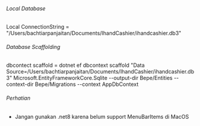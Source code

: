 ﻿###### Local Database
Local ConnectionString = "/Users/bachtiarpanjaitan/Documents/IhandCashier/ihandcashier.db3"
###### Database Scaffolding 
dbcontect scaffold = dotnet ef dbcontext scaffold "Data Source=/Users/bachtiarpanjaitan/Documents/IhandCashier/ihandcashier.db3" Microsoft.EntityFrameworkCore.Sqlite --output-dir Bepe/Entities --context-dir Bepe/Migrations --context AppDbContext
###### Perhatian
- Jangan gunakan .net8 karena belum support MenuBarItems di MacOS
